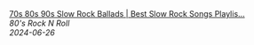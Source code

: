 <!--2024-06-26 13:57:53-->
<div class="yb">
  <a class="nodecor" href="/index.html?rok/70s_80s_90s_slow_rock_ballads_best_slow_rock_songs_playlist_led_zeppelin_metallica_gnr_eagles">
    <img class="preview" data-videoid="oTQUHaxt-vw" src="https://i4.ytimg.com/vi/oTQUHaxt-vw/hqdefault.jpg" align="middle" alt="">
  </a>
  <div class="inlbl text">
    <a class="nodecor" href="/index.html?rok/70s_80s_90s_slow_rock_ballads_best_slow_rock_songs_playlist_led_zeppelin_metallica_gnr_eagles">70s 80s 90s Slow Rock Ballads | Best Slow Rock Songs Playlis...</a><br>
    <i class="smaller2">80's Rock N Roll</i><br>
    <i class="smaller3">2024-06-26</i>
  </div>
</div>
